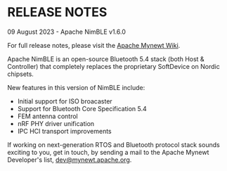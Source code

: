 # RELEASE NOTES

09 August 2023 - Apache NimBLE v1.6.0

For full release notes, please visit the
[Apache Mynewt Wiki](https://cwiki.apache.org/confluence/display/MYNEWT/Release+Notes).

Apache NimBLE is an open-source Bluetooth 5.4 stack (both Host & Controller) that completely
replaces the proprietary SoftDevice on Nordic chipsets.

New features in this version of NimBLE include:

* Initial support for ISO broacaster
* Support for Bluetooth Core Specification 5.4
* FEM antenna control
* nRF PHY driver unification
* IPC HCI transport improvements

If working on next-generation RTOS and Bluetooth protocol stack
sounds exciting to you, get in touch, by sending a mail to the Apache Mynewt
Developer's list, dev@mynewt.apache.org.
